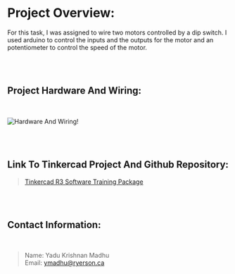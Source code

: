 
# Project Overview: # 

For this task, I was assigned to wire two motors controlled by a dip switch. I used arduino to control the inputs and the outputs for the motor and an potentiometer to control the speed of the motor.

<br>
<br>

## Project Hardware And Wiring: ##

<br>

![Hardware And Wiring!](Images/Arduino.jpeg)

<br>
<br>

## Link To Tinkercad Project And Github Repository: ##

>[Tinkercad R3 Software Training Package](https://www.tinkercad.com/things/fL9dq7z8zX8 "Name : Yadu Krishnan Madhu")

<br>
<br>

 ## Contact Information: ##
<br>

>Name: Yadu Krishnan Madhu <br>
>Email: ymadhu@ryerson.ca <br>